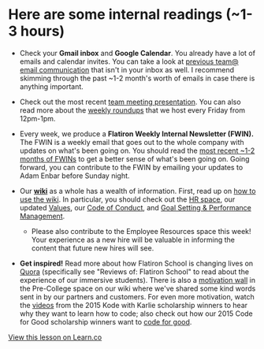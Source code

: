 # Here are some internal readings (~1-3 hours)

- Check your **Gmail inbox** and **Google Calendar**. You already have a lot of emails and calendar invites. You can take a look at [previous team@ email communication](https://groups.google.com/a/flatironschool.com/forum/#!forum/team) that isn't in your inbox as well. I recommend skimming through the past ~1-2 month's worth of emails in case there is anything important.

- Check out the most recent [team meeting presentation](https://docs.google.com/presentation/d/1qLDDGAOWJO4JHro3TAEDKHLBNrbctnmfI6QdGsrCMcA/edit#slide=id.p). You can also read more about the [weekly roundups](https://flatiron.atlassian.net/wiki/pages/viewpage.action?pageId=44793976) that we host every Friday from 12pm-1pm.

- Every week, we produce a **Flatiron Weekly Internal Newsletter (FWIN).** The FWIN is a weekly email that goes out to the whole company with updates on what's been going on. You should read the [most recent ~1-2 months of FWINs](https://flatiron.atlassian.net/wiki/pages/viewrecentblogposts.action?key=OP) to get a better sense of what's been going on. Going forward, you can contribute to the FWIN by emailing your updates to Adam Enbar before Sunday night.

- Our **[wiki](https://flatiron.atlassian.net/wiki/dashboard.action)** as a whole has a wealth of information. First, read up on [how to use the wiki](https://flatiron.atlassian.net/wiki/display/OP/How+to+Use+the+Wiki). In particular, you should check out the [HR space](https://flatiron.atlassian.net/wiki/display/ER/Employee+Resources), our updated [Values](https://flatiron.atlassian.net/wiki/display/ER/Company+Values), our [Code of Conduct](https://flatiron.atlassian.net/wiki/display/ER/Code+of+Conduct), and [Goal Setting & Performance Management](https://flatiron.atlassian.net/wiki/pages/viewpage.action?pageId=45580917).
  - Please also contribute to the Employee Resources space this week! Your experience as a new hire will be valuable in informing the content that future new hires will see.

- **Get inspired!** Read more about how Flatiron School is changing lives on [Quora](http://www.quora.com/search?q=flatiron+school) (specifically see "Reviews of: Flatiron School" to read about the experience of our immersive students). There is also a [motivation wall](https://flatiron.atlassian.net/wiki/display/PC/Motivation+Wall) in the Pre-College space on our wiki where we've shared some kind words sent in by our partners and customers. For even more motivation, watch the [videos](http://go.flatironschool.com/kode-with-karlie-winners) from the 2015 Kode with Karlie scholarship winners to hear why they want to learn how to code; also check out how our 2015 Code for Good scholarship winners want to [code for good](http://go.flatironschool.com/dosomething).


<a href='https://learn.co/lessons/staff-onboarding-reading-internal' data-visibility='hidden'>View this lesson on Learn.co</a>
